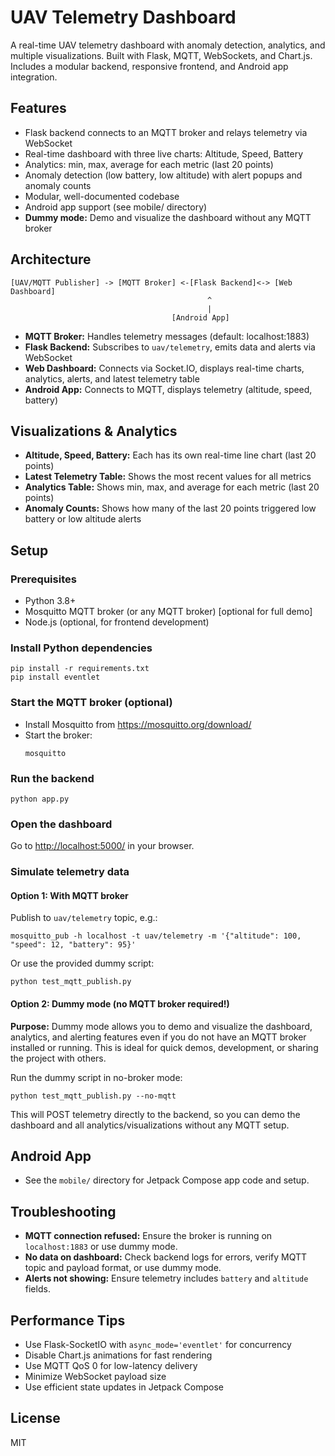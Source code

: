 # UAV Telemetry Dashboard

A real-time UAV telemetry dashboard with anomaly detection, analytics, and multiple visualizations. Built with Flask, MQTT, WebSockets, and Chart.js. Includes a modular backend, responsive frontend, and Android app integration.

## Features
- Flask backend connects to an MQTT broker and relays telemetry via WebSocket
- Real-time dashboard with three live charts: Altitude, Speed, Battery
- Analytics: min, max, average for each metric (last 20 points)
- Anomaly detection (low battery, low altitude) with alert popups and anomaly counts
- Modular, well-documented codebase
- Android app support (see mobile/ directory)
- **Dummy mode:** Demo and visualize the dashboard without any MQTT broker

## Architecture
```
[UAV/MQTT Publisher] -> [MQTT Broker] <-[Flask Backend]<-> [Web Dashboard]
                                            ^
                                            |
                                    [Android App]
```

- **MQTT Broker:** Handles telemetry messages (default: localhost:1883)
- **Flask Backend:** Subscribes to `uav/telemetry`, emits data and alerts via WebSocket
- **Web Dashboard:** Connects via Socket.IO, displays real-time charts, analytics, alerts, and latest telemetry table
- **Android App:** Connects to MQTT, displays telemetry (altitude, speed, battery)

## Visualizations & Analytics
- **Altitude, Speed, Battery:** Each has its own real-time line chart (last 20 points)
- **Latest Telemetry Table:** Shows the most recent values for all metrics
- **Analytics Table:** Shows min, max, and average for each metric (last 20 points)
- **Anomaly Counts:** Shows how many of the last 20 points triggered low battery or low altitude alerts

## Setup
### Prerequisites
- Python 3.8+
- Mosquitto MQTT broker (or any MQTT broker) [optional for full demo]
- Node.js (optional, for frontend development)

### Install Python dependencies
```
pip install -r requirements.txt
pip install eventlet
```

### Start the MQTT broker (optional)
- Install Mosquitto from https://mosquitto.org/download/
- Start the broker:
  ```
  mosquitto
  ```

### Run the backend
```
python app.py
```

### Open the dashboard
Go to [http://localhost:5000/](http://localhost:5000/) in your browser.

### Simulate telemetry data
#### **Option 1: With MQTT broker**
Publish to `uav/telemetry` topic, e.g.:
```
mosquitto_pub -h localhost -t uav/telemetry -m '{"altitude": 100, "speed": 12, "battery": 95}'
```
Or use the provided dummy script:
```
python test_mqtt_publish.py
```

#### **Option 2: Dummy mode (no MQTT broker required!)**
**Purpose:** Dummy mode allows you to demo and visualize the dashboard, analytics, and alerting features even if you do not have an MQTT broker installed or running. This is ideal for quick demos, development, or sharing the project with others.

Run the dummy script in no-broker mode:
```
python test_mqtt_publish.py --no-mqtt
```
This will POST telemetry directly to the backend, so you can demo the dashboard and all analytics/visualizations without any MQTT setup.

## Android App
- See the `mobile/` directory for Jetpack Compose app code and setup.

## Troubleshooting
- **MQTT connection refused:** Ensure the broker is running on `localhost:1883` or use dummy mode.
- **No data on dashboard:** Check backend logs for errors, verify MQTT topic and payload format, or use dummy mode.
- **Alerts not showing:** Ensure telemetry includes `battery` and `altitude` fields.

## Performance Tips
- Use Flask-SocketIO with `async_mode='eventlet'` for concurrency
- Disable Chart.js animations for fast rendering
- Use MQTT QoS 0 for low-latency delivery
- Minimize WebSocket payload size
- Use efficient state updates in Jetpack Compose

## License
MIT
